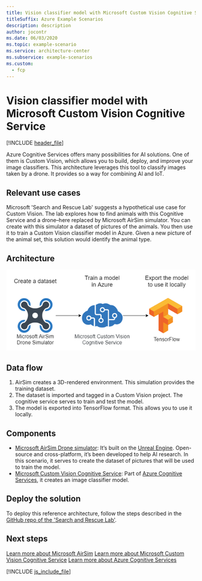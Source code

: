 ```yaml
---
title: Vision classifier model with Microsoft Custom Vision Cognitive Service
titleSuffix: Azure Example Scenarios
description: description
author: jocontr
ms.date: 06/03/2020
ms.topic: example-scenario
ms.service: architecture-center
ms.subservice: example-scenarios
ms.custom:
  - fcp
---
```


# Vision classifier model with Microsoft Custom Vision Cognitive Service

[!INCLUDE [header_file](../header.md)]

Azure Cognitive Services offers many possibilities for AI solutions. One of them is Custom Vision, which allows you to build, deploy, and improve your image classifiers. This architecture leverages this tool to classify images taken by a drone. It provides so a way for combining AI and IoT.

## Relevant use cases

Microsoft 'Search and Rescue Lab' suggests a hypothetical use case for Custom Vision. The lab explores how to find animals with this Cognitive Service and a drone–here replaced by Microsoft AirSim simulator. You can create with this simulator a dataset of pictures of the animals. You then use it to train a Custom Vision classifier model in Azure. Given a new picture of the animal set, this solution would identify the animal type.

## Architecture

![Diagram of the Search and Rescue Lab architecture to create an image classifier model.](media/drone-rescue.png)

## Data flow

1. AirSim creates a 3D-rendered environment. This simulation provides the training dataset.
1. The dataset is imported and tagged in a Custom Vision project. The cognitive service serves to train and test the model.
1. The model is exported into TensorFlow format. This allows you to use it locally.

## Components

* [Microsoft AirSim Drone simulator](https://github.com/microsoft/AirSim): It’s built on the [Unreal Engine](https://www.unrealengine.com/). Open-source and cross-platform, it’s been developed to help AI research. In this scenario, it serves to create the dataset of pictures that will be used to train the model.
* [Microsoft Custom Vision Cognitive Service](https://www.customvision.ai): Part of [Azure Cognitive Services]( https://azure.microsoft.com/services/cognitive-services/), it creates an image classifier model.

## Deploy the solution

To deploy this reference architecture, follow the steps described in the [GitHub repo of the 'Search and Rescue Lab'](https://github.com/Microsoft/DroneRescue).

## Next steps

[Learn more about Microsoft AirSim](https://github.com/microsoft/AirSim)
[Learn more about Microsoft Custom Vision Cognitive Service](https://docs.microsoft.com/azure/cognitive-services/custom-vision-service/)
[Learn more about Azure Cognitive Services](https://docs.microsoft.com/azure/cognitive-services/custom-vision-service/)

[!INCLUDE [js_include_file](../../_js/index.md)]
